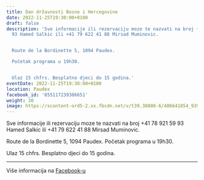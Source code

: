 ```yaml
---
title: Dan državnosti Bosne i Hercegovine
date: 2022-11-25T19:30:00+0100
draft: false
description: 'Sve informacije ili rezervaciju moze te nazvati na broj +41 78 921 59
  93 Hamed Salkic ili +41 79 622 41 88 Mirsad Muminovic.


  Route de la Bordinette 5, 1094 Paudex.

  Početak programa u 19h30.


  Ulaz 15 chfrs. Besplatno djeci do 15 godina.'
eventDate: 2022-11-25T19:30:00+0100
location: Paudex
facebook_id: '655117239386651'
weight: 30
image: https://scontent-ord5-2.xx.fbcdn.net/v/t39.30808-6/486641854_9399207156841686_1516080123773765506_n.jpg?_nc_cat=103&ccb=1-7&_nc_sid=9e60e4&_nc_ohc=wTq4kUTGrE4Q7kNvwF3wtrs&_nc_oc=AdnDiLthOWQGomTZRYDUtap_6HrRRA2g8WEQ9EHpUWxSyIKJ19hLnejGsFXveZdeKs8&_nc_zt=23&_nc_ht=scontent-ord5-2.xx&edm=ABTKTjYEAAAA&_nc_gid=pcRf10aIJKfWN2ZLP5HY_g&oh=00_AfclKEV_wC5OFEeeTKQdgGHaeUijs21IrlaZ8MwF7dvZ2w&oe=68EA683D
---
```


Sve informacije ili rezervaciju moze te nazvati na broj +41 78 921 59 93 Hamed Salkic ili +41 79 622 41 88 Mirsad Muminovic.

Route de la Bordinette 5, 1094 Paudex.
Početak programa u 19h30.

Ulaz 15 chfrs. Besplatno djeci do 15 godina.

---

Više informacija na [Facebook-u](https://facebook.com/events/655117239386651)